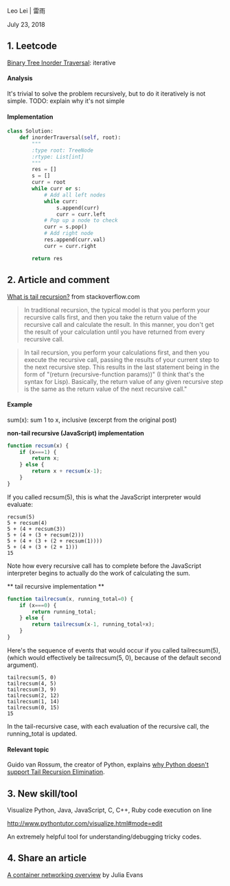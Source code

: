 Leo Lei | 雷雨

July 23, 2018

## 1. Leetcode
 [Binary Tree Inorder Traversal](https://leetcode.com/problems/binary-tree-inorder-traversal/description/): iterative

#### Analysis
It's trivial to solve the problem recursively, but to do it iteratively is not simple.
TODO: explain why it's not simple

#### Implementation
```Python
class Solution:
    def inorderTraversal(self, root):
        """
        :type root: TreeNode
        :rtype: List[int]
        """
        res = []
        s = []
        curr = root
        while curr or s:
            # Add all left nodes
            while curr:
                s.append(curr)
                curr = curr.left
            # Pop up a node to check
            curr = s.pop()
            # Add right node
            res.append(curr.val)
            curr = curr.right

        return res
```
## 2. Article and comment
[What is tail recursion?](https://stackoverflow.com/questions/33923/what-is-tail-recursion) from stackoverflow.com

> In traditional recursion, the typical model is that you perform your recursive calls first, and then you take the return value of the recursive call and calculate the result. In this manner, you don't get the result of your calculation until you have returned from every recursive call.

> In tail recursion, you perform your calculations first, and then you execute the recursive call, passing the results of your current step to the next recursive step. This results in the last statement being in the form of "(return (recursive-function params))" (I think that's the syntax for Lisp). Basically, the return value of any given recursive step is the same as the return value of the next recursive call."

#### Example

sum(x): sum 1 to x, inclusive (excerpt from the original post)

**non-tail recursive (JavaScript) implementation**

```JavaScript
function recsum(x) {
    if (x===1) {
        return x;
    } else {
        return x + recsum(x-1);
    }
}
```
If you called recsum(5), this is what the JavaScript interpreter would evaluate:
```
recsum(5)
5 + recsum(4)
5 + (4 + recsum(3))
5 + (4 + (3 + recsum(2)))
5 + (4 + (3 + (2 + recsum(1))))
5 + (4 + (3 + (2 + 1)))
15
```
Note how every recursive call has to complete before the JavaScript interpreter begins to actually do the work of calculating the sum.

** tail recursive implementation **
```JavaScript
function tailrecsum(x, running_total=0) {
    if (x===0) {
        return running_total;
    } else {
        return tailrecsum(x-1, running_total+x);
    }
}
```
Here's the sequence of events that would occur if you called tailrecsum(5), (which would effectively be tailrecsum(5, 0), because of the default second argument).
```
tailrecsum(5, 0)
tailrecsum(4, 5)
tailrecsum(3, 9)
tailrecsum(2, 12)
tailrecsum(1, 14)
tailrecsum(0, 15)
15
```
In the tail-recursive case, with each evaluation of the recursive call, the running_total is updated.

#### Relevant topic
Guido van Rossum, the creator of Python, explains [why Python doesn't support Tail Recursion Elimination](http://neopythonic.blogspot.com/2009/04/tail-recursion-elimination.html).

## 3. New skill/tool
Visualize Python, Java, JavaScript, C, C++, Ruby code execution on line

http://www.pythontutor.com/visualize.html#mode=edit

An extremely helpful tool for understanding/debugging tricky codes.

## 4. Share an article
[A container networking overview](https://jvns.ca/blog/2016/12/22/container-networking/) by Julia Evans
